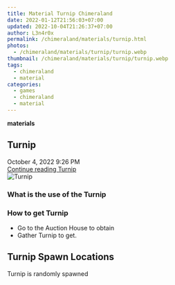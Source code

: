 ```yaml
---
title: Material Turnip Chimeraland
date: 2022-01-12T21:56:03+07:00
updated: 2022-10-04T21:26:37+07:00
author: L3n4r0x
permalink: /chimeraland/materials/turnip.html
photos:
  - /chimeraland/materials/turnip/turnip.webp
thumbnail: /chimeraland/materials/turnip/turnip.webp
tags:
  - chimeraland
  - material
categories:
  - games
  - chimeraland
  - material
---
```


<link
  rel="stylesheet"
  href="https://rawcdn.githack.com/dimaslanjaka/Web-Manajemen/870a349/css/bootstrap-5-3-0-alpha3-wrapper.css"
/>
<section id="bootstrap-wrapper">
  <div data-bs-theme="dark">
    <div
      class="row g-0 border rounded overflow-hidden flex-md-row mb-4 shadow-sm position-relative bg-dark text-light"
    >
      <div class="col p-4 d-flex flex-column position-static">
        <strong class="d-inline-block mb-2 text-success">materials</strong>
        <h2 class="mb-0">Turnip</h2>
        <div class="mb-1 text-muted">October 4, 2022 9:26 PM</div>
        <a
          href="/chimeraland/materials/turnip.html"
          class="stretched-link d-none text-primary"
          >Continue reading Turnip</a
        >
      </div>
      <div class="col-auto d-none d-md-block d-lg-block">
        <img
          src="https://www.webmanajemen.com/chimeraland/materials/turnip/turnip.webp"
          alt="Turnip"
        />
      </div>
    </div>
    <div class="row">
      <div class="col-lg-6 col-12 mb-2">
        <div class="card">
          <div class="card-body">
            <h3 class="card-title">What is the use of the Turnip</h3>
            <div class="card-text"><ul></ul></div>
          </div>
        </div>
      </div>
      <div class="col-lg-6 col-12 mb-2">
        <div class="card">
          <div class="card-body">
            <h3 class="card-title">How to get Turnip</h3>
            <div class="card-text">
              <ul>
                <li>Go to the Auction House to obtain</li>
                <li>Gather Turnip to get.</li>
              </ul>
            </div>
          </div>
        </div>
      </div>
      <div class="col-12 mb-2">
        <h2>Turnip Spawn Locations</h2>
        <p>Turnip is randomly spawned</p>
      </div>
    </div>
  </div>
</section>